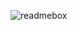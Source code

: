 ![readmebox](https://github.com/alfianvx/alfianvx/assets/105573370/4831989a-02c8-4bb0-91c6-00fcc2a1fb00)
